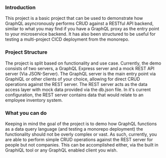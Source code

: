 ### Introduction

This project is a basic project that can be used to demonstrate how GraphQL asyncronously performs CRUD against a RESTful API backend, similar to what you may find if you have a GraphQL proxy as the entry point to your microservice backend. It has also been structured to be useful for testing a multi-project CICD deployment from the monorepo.

### Project Structure

The project is split based on functionality and use case. Currently, the demo consists of two servers, a GraphQL Express server and a mock REST API server (Via JSON-Server). The GraphQL server is the main entry point via GraphiQL or other clients of your choice, allowing for direct CRUD operations against the REST server. The REST server acts as the data access layer with mock data provided via the db.json file. In it's current configuration, the REST server contains data that would relate to an employee inventory system.


### What you can do

Keeping in mind the goal of the project is to demo how GraphQL functions as a data query language (and testing a monorepo deployment) the functionality should not be overly complex or vast. As such, currently, you are able to perform simple CRUD operations against the REST server for people but not companies. This can be accomplished either, via the built in GraphiQL tool or any GraphQL enabled client you wish.

